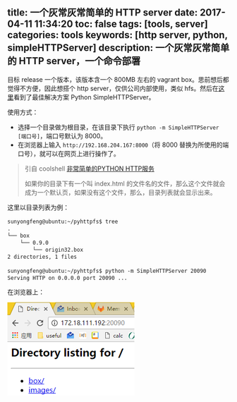 title: 一个灰常灰常简单的 HTTP server
date: 2017-04-11 11:34:20
toc: false
tags: [tools, server]
categories: tools
keywords: [http server, python, simpleHTTPServer]
description: 一个灰常灰常简单的 HTTP server，一个命令部署
---

目标 release 一个版本，该版本含一个 800MB 左右的 vagrant box。思前想后都觉得不方便，因此想搭个 http server，仅供公司内部使用，类似 hfs。然后在[这里](https://superuser.com/questions/43618/which-lightweight-http-or-ftp-server-is-good-for-simple-file-transfer)看到了最佳解决方案 Python SimpleHTTPServer。

使用方式：

* 选择一个目录做为根目录，在该目录下执行 `python -m SimpleHTTPServer [端口号]`，端口号默认为 8000。
* 在浏览器上输入 `http://192.168.204.167:8000`（将 8000 替换为所使用的端口号），就可以在网页上进行操作了。

> 引自 coolshell [非常简单的PYTHON HTTP服务](http://coolshell.cn/articles/1480.html)
>
> 如果你的目录下有一个叫 index.html 的文件名的文件，那么这个文件就会成为一个默认页，如果没有这个文件，那么，目录列表就会显示出来。

这里以目录列表为例：

```
sunyongfeng@ubuntu:~/pyhttpfs$ tree
.
└── box
    └── 0.9.0
        └── origin32.box
2 directories, 1 files

sunyongfeng@ubuntu:~/pyhttpfs$ python -m SimpleHTTPServer 20090
Serving HTTP on 0.0.0.0 port 20090 ...
```

在浏览器上：

![SimpleHTTPServer](/images/tools/SimpleHTTPServer.png)

